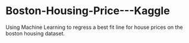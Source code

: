 # Boston-Housing-Price---Kaggle
 Using Machine Learning to regress a best fit line for house prices on the boston housing dataset.
